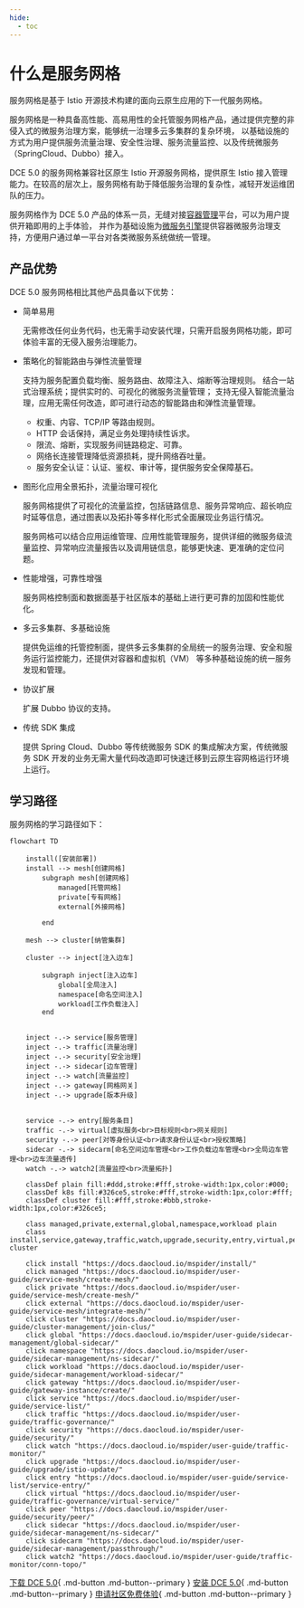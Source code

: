 ```yaml
---
hide:
  - toc
---
```


# 什么是服务网格

服务网格是基于 Istio 开源技术构建的面向云原生应用的下一代服务网格。

服务网格是一种具备高性能、高易用性的全托管服务网格产品，通过提供完整的非侵入式的微服务治理方案，能够统一治理多云多集群的复杂环境，
以基础设施的方式为用户提供服务流量治理、安全性治理、服务流量监控、以及传统微服务（SpringCloud、Dubbo）接入。

DCE 5.0 的服务网格兼容社区原生 Istio 开源服务网格，提供原生 Istio 接入管理能力。在较高的层次上，服务网格有助于降低服务治理的复杂性，减轻开发运维团队的压力。

服务网格作为 DCE 5.0 产品的体系一员，无缝对接[容器管理](../../kpanda/intro/what.md)平台，可以为用户提供开箱即用的上手体验，
并作为基础设施为[微服务引擎](../../skoala/intro/what.md)提供容器微服务治理支持，方便用户通过单一平台对各类微服务系统做统一管理。

## 产品优势

DCE 5.0 服务网格相比其他产品具备以下优势：

- 简单易用

    无需修改任何业务代码，也无需手动安装代理，只需开启服务网格功能，即可体验丰富的无侵入服务治理能力。

- 策略化的智能路由与弹性流量管理

    支持为服务配置负载均衡、服务路由、故障注入、熔断等治理规则。
    结合一站式治理系统；提供实时的、可视化的微服务流量管理；
    支持无侵入智能流量治理，应用无需任何改造，即可进行动态的智能路由和弹性流量管理。

    - 权重、内容、TCP/IP 等路由规则。
    - HTTP 会话保持，满足业务处理持续性诉求。
    - 限流、熔断，实现服务间链路稳定、可靠。
    - 网络长连接管理降低资源损耗，提升网络吞吐量。
    - 服务安全认证：认证、鉴权、审计等，提供服务安全保障基石。

- 图形化应用全景拓扑，流量治理可视化

    服务网格提供了可视化的流量监控，包括链路信息、服务异常响应、超长响应时延等信息，通过图表以及拓扑等多样化形式全面展现业务运行情况。

    服务网格可以结合应用运维管理、应用性能管理服务，提供详细的微服务级流量监控、异常响应流量报告以及调用链信息，能够更快速、更准确的定位问题。

- 性能增强，可靠性增强

    服务网格控制面和数据面基于社区版本的基础上进行更可靠的加固和性能优化。

- 多云多集群、多基础设施

    提供免运维的托管控制面，提供多云多集群的全局统一的服务治理、安全和服务运行监控能力，还提供对容器和虚拟机（VM） 等多种基础设施的统一服务发现和管理。

- 协议扩展

    扩展 Dubbo 协议的支持。

- 传统 SDK 集成

    提供 Spring Cloud、Dubbo 等传统微服务 SDK 的集成解决方案，传统微服务 SDK 开发的业务无需大量代码改造即可快速迁移到云原生容网格运行环境上运行。

## 学习路径

服务网格的学习路径如下：

```mermaid
flowchart TD

    install([安装部署])
    install --> mesh[创建网格]
        subgraph mesh[创建网格]
            managed[托管网格]
            private[专有网格]
            external[外接网格]
            
        end

    mesh --> cluster[纳管集群]

    cluster --> inject[注入边车]

        subgraph inject[注入边车]
            global[全局注入]
            namespace[命名空间注入]
            workload[工作负载注入]
        end

    
    inject -.-> service[服务管理]
    inject -.-> traffic[流量治理]
    inject -.-> security[安全治理]
    inject -.-> sidecar[边车管理]
    inject -.-> watch[流量监控]
    inject -.-> gateway[网格网关]
    inject -.-> upgrade[版本升级]
    

    service -.-> entry[服务条目]
    traffic -.-> virtual[虚拟服务<br>目标规则<br>网关规则]
    security -.-> peer[对等身份认证<br>请求身份认证<br>授权策略]
    sidecar -.-> sidecarm[命名空间边车管理<br>工作负载边车管理<br>全局边车管理<br>边车流量透传]
    watch -.-> watch2[流量监控<br>流量拓扑]

    classDef plain fill:#ddd,stroke:#fff,stroke-width:1px,color:#000;
    classDef k8s fill:#326ce5,stroke:#fff,stroke-width:1px,color:#fff;
    classDef cluster fill:#fff,stroke:#bbb,stroke-width:1px,color:#326ce5;

    class managed,private,external,global,namespace,workload plain
    class install,service,gateway,traffic,watch,upgrade,security,entry,virtual,peer,cluster,sidecar,sidecarm,watch2 cluster

    click install "https://docs.daocloud.io/mspider/install/"
    click managed "https://docs.daocloud.io/mspider/user-guide/service-mesh/create-mesh/"
    click private "https://docs.daocloud.io/mspider/user-guide/service-mesh/create-mesh/"
    click external "https://docs.daocloud.io/mspider/user-guide/service-mesh/integrate-mesh/"
    click cluster "https://docs.daocloud.io/mspider/user-guide/cluster-management/join-clus/"
    click global "https://docs.daocloud.io/mspider/user-guide/sidecar-management/global-sidecar/"
    click namespace "https://docs.daocloud.io/mspider/user-guide/sidecar-management/ns-sidecar/"
    click workload "https://docs.daocloud.io/mspider/user-guide/sidecar-management/workload-sidecar/"
    click gateway "https://docs.daocloud.io/mspider/user-guide/gateway-instance/create/"
    click service "https://docs.daocloud.io/mspider/user-guide/service-list/"
    click traffic "https://docs.daocloud.io/mspider/user-guide/traffic-governance/"
    click security "https://docs.daocloud.io/mspider/user-guide/security/"
    click watch "https://docs.daocloud.io/mspider/user-guide/traffic-monitor/"
    click upgrade "https://docs.daocloud.io/mspider/user-guide/upgrade/istio-update/"
    click entry "https://docs.daocloud.io/mspider/user-guide/service-list/service-entry/"
    click virtual "https://docs.daocloud.io/mspider/user-guide/traffic-governance/virtual-service/"
    click peer "https://docs.daocloud.io/mspider/user-guide/security/peer/"
    click sidecar "https://docs.daocloud.io/mspider/user-guide/sidecar-management/ns-sidecar/"
    click sidecarm "https://docs.daocloud.io/mspider/user-guide/sidecar-management/passthrough/"
    click watch2 "https://docs.daocloud.io/mspider/user-guide/traffic-monitor/conn-topo/"
```

[下载 DCE 5.0](../../download/dce5.md){ .md-button .md-button--primary }
[安装 DCE 5.0](../../install/intro.md){ .md-button .md-button--primary }
[申请社区免费体验](../../dce/license0.md){ .md-button .md-button--primary }